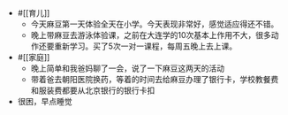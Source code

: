 - #[[育儿]]
    - 今天麻豆第一天体验全天在小学。今天表现非常好，感觉适应得还不错。
    - 晚上带麻豆去游泳体验课，之前在大连学的10次基本上作用不大，很多动作还要重新学习。买了5次一对一课程，每周五晚上去上课。
- #[[家庭]]
    - 晚上简单和我爸妈聊了一会，说了一下麻豆这两天的活动
    - 带着爸去朝阳医院换药，等着的时间去给麻豆办理了银行卡，学校教餐费和服装费都要从北京银行的银行卡扣
- 很困，早点睡觉
